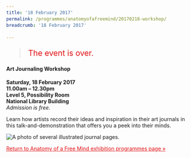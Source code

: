 ```yaml
---
title: '18 February 2017'
permalink: /programmes/anatomyofafreemind/20170218-workshop/
breadcrumb: '18 February 2017'

---
```



<blockquote style="color: #E21216; font-size: 150%;">The event is over.</blockquote>

#### Art Journaling Workshop

__Saturday, 18 February 2017__<br>
__11.00am – 12.30pm__<br>
__Level 5, Possibility Room__<br>
__National Library Building__<br>
_Admission is free._

Learn how artists record their ideas and inspiration in their art journals in this talk-and-demonstration that offers you a peek into their minds.

<img src="/images/event-images/aof/AOFM05.jpg" srcset="/images/event-images/aof/AOFM05_400w.jpg 400w" sizes="(max-width: 600px) 400px, 1000px" height="221" width="1000" alt="A photo of several illustrated journal pages.">

<a href="/exhibitions/past-exhibitions/anatomyofafreemind/programmes/" style="color:#E21216;">Return to Anatomy of a Free Mind exhibition programmes page &#187;</a>

